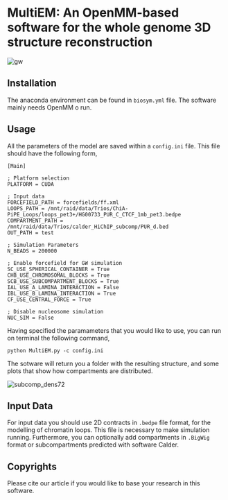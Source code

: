 # MultiEM: An OpenMM-based software for the whole genome 3D structure reconstruction
![gw](https://github.com/SFGLab/MultiEM/assets/49608786/f6d8c5f9-eda3-44d4-a779-5d45d3b4d79c)

## Installation
The anaconda environment can be found in `biosym.yml` file. The software mainly needs OpenMM o run.

## Usage
All the parameters of the model are saved within a `config.ini` file. This file should have the following form,

```
[Main]

; Platform selection
PLATFORM = CUDA

; Input data
FORCEFIELD_PATH = forcefields/ff.xml
LOOPS_PATH = /mnt/raid/data/Trios/ChiA-PiPE_Loops/loops_pet3+/HG00733_PUR_C_CTCF_1mb_pet3.bedpe
COMPARTMENT_PATH = /mnt/raid/data/Trios/calder_HiChIP_subcomp/PUR_d.bed
OUT_PATH = test

; Simulation Parameters
N_BEADS = 200000

; Enable forcefield for GW simulation
SC_USE_SPHERICAL_CONTAINER = True
CHB_USE_CHROMOSOMAL_BLOCKS = True
SCB_USE_SUBCOMPARTMENT_BLOCKS = True
IAL_USE_A_LAMINA_INTERACTION = False
IBL_USE_B_LAMINA_INTERACTION = True
CF_USE_CENTRAL_FORCE = True

; Disable nucleosome simulation
NUC_SIM = False
```

Having specified the paramameters that you would like to use, you can run on terminal the following command,

```
python MultiEM.py -c config.ini
```

The sotware will return you a folder with the resulting structure, and some plots that show how compartments are distributed.


![subcomp_dens72](https://github.com/SFGLab/MultiEM/assets/49608786/23ce78d0-709c-4b39-8b36-72b6ddba01fc)


## Input Data
For input data you should use 2D contracts in `.bedpe` file format, for the modelling of chromatin loops. This file is necessary to make simulation running. Furthermore, you can optionally add compartments in `.BigWig` format or subcompartments predicted with software Calder.

## Copyrights
Please cite our article if you would like to base your research in this software.
